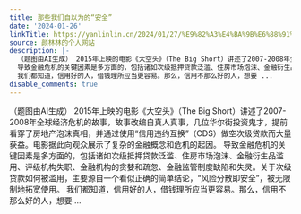 ```yaml
---
title: 那些我们自以为的“安全”
date: '2024-01-26'
linkTitle: https://yanlinlin.cn/2024/01/27/%E9%82%A3%E4%BA%9B%E6%88%91%E4%BB%AC%E8%87%AA%E4%BB%A5%E4%B8%BA%E7%9A%84%E5%AE%89%E5%85%A8/
source: 颜林林的个人网站
description: |-
  （题图由AI生成） 2015年上映的电影《大空头》（The Big Short）讲述了2007-2008年全球经济危机的故事，故事改编自真人真事，几位华尔街投资鬼才，提前看穿了房地产泡沫真相，并通过使用“信用违约互换”（CDS）做空次级贷款而大量获益。电影据此向观众展示了复杂的金融概念和危机的起因。
  导致金融危机的关键因素是多方面的，包括诸如次级抵押贷款泛滥、住房市场泡沫、金融衍生品滥用、评级机构失职、金融机构的贪婪和疏忽、金融监管制度缺陷和失灵。关于次级贷款如何被滥用，主要源自一个看似正确的简单结论，“风险分散即安全”，被无限制地拓宽使用。
  我们都知道，信用好的人，借钱理所应当更容易。那么，信用不那么好的人，想要 ...
disable_comments: true
---
```

（题图由AI生成） 2015年上映的电影《大空头》（The Big Short）讲述了2007-2008年全球经济危机的故事，故事改编自真人真事，几位华尔街投资鬼才，提前看穿了房地产泡沫真相，并通过使用“信用违约互换”（CDS）做空次级贷款而大量获益。电影据此向观众展示了复杂的金融概念和危机的起因。
导致金融危机的关键因素是多方面的，包括诸如次级抵押贷款泛滥、住房市场泡沫、金融衍生品滥用、评级机构失职、金融机构的贪婪和疏忽、金融监管制度缺陷和失灵。关于次级贷款如何被滥用，主要源自一个看似正确的简单结论，“风险分散即安全”，被无限制地拓宽使用。
我们都知道，信用好的人，借钱理所应当更容易。那么，信用不那么好的人，想要 ...